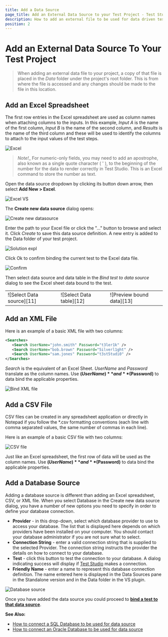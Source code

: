```yaml
---
title: Add a Data Source
page_title: Add an External Data Source to your Test Project - Test Studio Dev Documentation
description: How to add an external file to be used for data driven testing with Test Studio Dev 
position: 2
---
```

# Add an External Data Source To Your Test Project

> When adding an external data file to your project, a copy of that file is placed in the _Data_ folder under the project's root folder. This is from where the file is accessed and any changes should be made to the file in this location.

## Add an Excel Spreadsheet

The first row entries in the Excel spreadsheet are used as column names when attaching columns to the inputs. In this example, *Input A* is the name of the first column, *Input B* is the name of the second column, and *Results* is the name of the third column and these will be used to identify the columns to attach to the input values of the test steps.

![Excel][1]

> _Note!__ For numeric-only fields, you may need to add an apostrophe, also known as a single quote character ( ' ), to the beginning of the number for the data to render correctly in Test Studio. This is an Excel command to store the number as text.

Open the data source dropdown by clicking its button down arrow, then select **Add New > Excel**.

![Excel VS][3]

The **Create new data source** dialog opens:

![Create new datasource][4]

Enter the path to your Excel file or click the "..." button to browse and select it. Click _Create_ to save this data source definition. A new entry is added to the Data folder of your test project.

![Solution expl][7]

Click Ok to confirm binding the current test to the Excel data file.

![Confirm][6]

Then select data source and data table in the _Bind test to data source_ dialog to see the Excel sheet data bound to the test. 

<table id="no-table">
<tr>
<td>![Select Data source][11]</td>
<td>![Select Data table][12]</td>
<td>![Preview bound data][13]</td>
</tr>
<table>

## Add an XML File

Here is an example of a basic XML file with two columns:

```xml
<Searches>
   <Search UserName="john.smith" Password="t3ler1k" />
   <Search UserName="bob.brown" Password="5ilverl1ght" />
   <Search UserName="sam.jones" Password="t3st5tudi0" />
</Searches>
```

*Search* is the equivalent of an Excel Sheet. *UserName* and *Password* translate as the column names. Use **$(UserName)** and **$(Password)** to data bind the applicable properties.

![Bind XML file][8]

## Add a CSV File

CSV files can be created in any spreadsheet application or directly in Notepad if you follow the *.csv formatting conventions (each line with comma separated values, the same number of commas in each line).

Here is an example of a basic CSV file with two columns:

![CSV file][9]

Just like an Excel spreadsheet, the first row of data will be used as the column names. Use **$(UserName)** and **$(Password)** to data bind the applicable properties.

## Add a Database Source

Adding a database source is different than adding an Excel spreadsheet, CSV, or XML file. When you select Database in the Create new data source dialog, you have a number of new options you need to specify in order to define your database connection.

- **Provider** - in this drop-down, select which database provider to use to access your database. The list that is displayed here depends on which providers have been installed on your computer. You should contact your database administrator if you are not sure what to select.
- **Connection String** - enter a valid connection string that is supplied to the selected Provider. The connection string instructs the provider the details on how to connect to your database.
- **Test** - click this button to test the connection to your database. A dialog indicating success will display if <a href="http://www.telerik.com/teststudio" target="_blank">Test Studio</a> makes a connection.
- **Friendly Name** - enter a name to represent this database connection definition. The name entered here is displayed in the Data Sources pane in the Standalone version and in the Data folder in the VS plugin.

![Database source][10]

Once you have added the data source you could proceed to <a href="/features/data-driven-testing/bind-test-data-source" target="_blank">__bind a test to that data source__</a>. 

__See Also:__

* <a href="/advanced-topics/data-driven-testing/sql-database-example" target="_blank">How to connect a SQL Database to be used for data source</a>
*  <a href="/advanced-topics/data-driven-testing/oracle-db-example" target="_blank">How to connect an Oracle Database to be used for data source</a>

[1]: images/add-data-source/fig1.png
[3]: images/add-data-source/fig3.png
[4]: images/add-data-source/fig4.png
[5]: images/add-data-source/fig5.png
[6]: images/add-data-source/fig6.png
[7]: images/add-data-source/fig7.png
[8]: images/add-data-source/fig8.png
[9]: images/add-data-source/fig9.png
[10]: images/add-data-source/fig10.png
[11]: images/add-data-source/fig11.png
[12]: images/add-data-source/fig12.png
[13]: images/add-data-source/fig13.png
